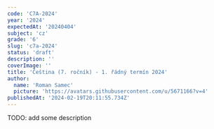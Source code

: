 ```yaml
---
code: 'C7A-2024'
year: '2024'
expectedAt: '20240404'
subject: 'cz'
grade: '6'
slug: 'c7a-2024'
status: 'draft'
description: ''
coverImage: ''
title: 'Čeština (7. ročník) - 1. řádný termín 2024'
author:
  name: 'Roman Samec'
  picture: 'https://avatars.githubusercontent.com/u/5671166?v=4'
publishedAt: '2024-02-19T20:11:55.734Z'
---
```


TODO: add some description